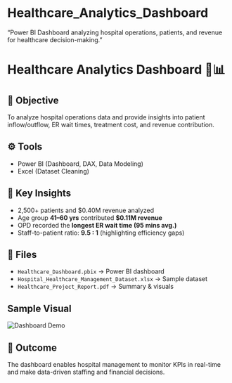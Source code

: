 # Healthcare_Analytics_Dashboard
“Power BI Dashboard analyzing hospital operations, patients, and revenue for healthcare decision-making.”
# Healthcare Analytics Dashboard 🏥📊

## 📌 Objective
To analyze hospital operations data and provide insights into patient inflow/outflow, ER wait times, treatment cost, and revenue contribution.

## ⚙️ Tools
- Power BI (Dashboard, DAX, Data Modeling)
- Excel (Dataset Cleaning)

## 🔎 Key Insights
- 2,500+ patients and $0.40M revenue analyzed  
- Age group **41–60 yrs** contributed **$0.11M revenue**  
- OPD recorded the **longest ER wait time (95 mins avg.)**  
- Staff-to-patient ratio: **9.5 : 1** (highlighting efficiency gaps)

## 📂 Files
- `Healthcare_Dashboard.pbix` → Power BI dashboard  
- `Hospital_Healthcare_Management_Dataset.xlsx` → Sample dataset  
- `Healthcare_Project_Report.pdf` → Summary & visuals

## Sample Visual
![Dashboard Demo](Hospital_Summary/https://github.com/PrabuddhaBand/Healthcare_Analytics_Dashboard/blob/main/Hospital_Summary.png)

## 🚀 Outcome
The dashboard enables hospital management to monitor KPIs in real-time and make data-driven staffing and financial decisions.

